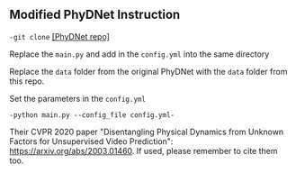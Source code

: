 ## Modified PhyDNet Instruction

`-git clone` [[PhyDNet repo]](https://github.com/vincent-leguen/PhyDNet) 

Replace the `main.py` and add in the `config.yml` into the same directory

Replace the `data` folder from the original PhyDNet with the `data` folder from this repo. 

Set the parameters in the `config.yml`

`-python main.py --config_file config.yml-`

Their CVPR 2020 paper "Disentangling Physical Dynamics from Unknown Factors for Unsupervised Video Prediction": https://arxiv.org/abs/2003.01460. If used, please remember to cite them too.

